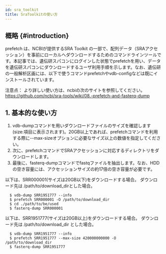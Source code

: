 ```yaml
---
id: sra_toolkit
title: SraToolkitの使い方
---
```


## 概略 {#introduction}
prefetch は、NCBIが提供するSRA Toolkit の一部で、配列データ（SRAアクセッション）を事前にローカルへダウンロードするためのコマンドラインツールです。本記事では、遺伝研スパコンにログインした状態でprefetchを用い、データを遺伝研スパコンにダウンロードするユーザ利用手順を示します。なお、遺伝研の一般解析区画には、以下で使うコマンドprefetchやvdb-configなどは既にインストールされています。


注意点：
より詳しい使い方は、ncbiの次のサイトを参照してください。
https://github.com/ncbi/sra-tools/wiki/08.-prefetch-and-fasterq-dump

## 1. 基本的な使い方

1. vdb-dumpコマンドを用いダウンロードファイルのサイズを確認します(size:項目に表示されます)。20GB以上であれば、prefetchコマンドを利用する際に--max-sizeオプションに必要なサイズ以上の数値を指定してください。
2. 次に、prefetchコマンドでSRAアクセッションに対応するディレクトリをダウンロードします。
3. 最後に、fasterq-dumpコマンドでfastqファイルを抽出します。なお、HDDの空き容量には、アクセッションサイズの約17倍の空き容量が必要です。
    

以下は、SRR000001(サイズは20GB以下)をダウンロードする場合。
ダウンロード先は /path/to/download_dirとした場合。

```
  $ vdb-dump SRR1951777 --info
  $ prefetch SRR000001 -O /path/to/download_dir
  $ cd ./path/to/be/used
  $ fasterq-dump SRR000001
```

以下は、SRR1951777(サイズは20GB以上)をダウンロードする場合。
ダウンロード先は /path/to/download_dir とした場合。
```
  $ vdb-dump SRR1951777 --info
  $ prefetch SRR1951777 --max-size 420000000000 -O /path/to/download_dir
  $ fasterq-dump SRR1951777
```

